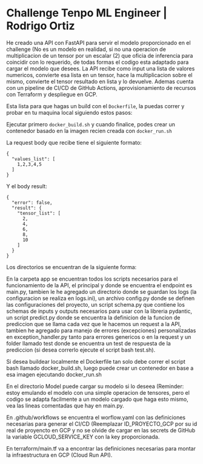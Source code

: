 # Challenge Tenpo ML Engineer | Rodrigo Ortiz


He creado una API con FastAPI para servir el modelo proporcionado en el challenge (No es un modelo en realidad, si no una operacion de multiplicacion de un tensor por un escalar (2) que oficia de inferencia para coincidir con lo requerido, de todas formas el codigo esta adaptado para cargar el modelo que desees. La API recibe como input una lista de valores numericos, convierte esa lista en un tensor, hace la multiplicacion sobre el mismo, convierte el tensor resultado en lista y lo devuelve.
Ademas cuenta con un pipeline de CI/CD de GitHub Actions, aprovisionamiento de recursos con Terraform y despliegue en GCP.

Esta lista para que hagas un build con el `Dockerfile`, la puedas correr y probar en tu maquina local siguiendo estos pasos:

Ejecutar primero `docker_build.sh` y cuando finalice, podes crear un contenedor basado en la imagen recien creada con `docker_run.sh`

La request body que recibe tiene el siguiente formato:

```
{
  "values_list": [
    1,2,3,4,5
  ]
}
```

Y el body result:
```
{
  "error": false,
  "result": {
    "tensor_list": [
      2,
      4,
      6,
      8,
      10
    ]
  }
}
```

Los directorios se encuentran de la siguiente forma:


En la carpeta app se encuentran todos los scripts necesarios para el funcionamiento de la API, el principal y donde se encuentra el endpoint es main.py, tambien le he agregado un directorio donde se guardan los logs (la configuracion se realiza en logs.ini), un archivo config.py donde se definen las configuraciones del proyecto, un script schema.py que contiene los schemas de inputs y outputs necesarios para usar con la libreria pydantic, un script predict.py donde se encuentra la definicion de la funcion de prediccion que se llama cada vez que le hacemos un request a la API, tambien he agregado para manejo de errores (excepciones) personalizadas en exception_handler.py tanto para errores genericos o en la request y un folder llamado test donde se encuentra un test de respuesta de la prediccion (si desea correrlo ejecute el script bash test.sh).

Si desea buildear localmente el Dockerfile tan solo debe correr el script bash llamado docker_build.sh, luego puede crear un contenedor en base a esa imagen ejecutando docker_run.sh

En el directorio Model puede cargar su modelo si lo deseea (Reminder: estoy emulando el modelo con una simple operacion de tensores, pero el codigo se adapta facilmente a un modelo cargado que haga esto mismo, vea las lineas comentadas que hay en main.py.

En .github/workflows se encuentra el worflow.yaml con las definiciones necesarias para generar el CI/CD (Reemplazar ID_PROYECTO_GCP por su id real de proyencto en GCP y no se olvide de cargar en las secrets de GitHub la variable GCLOUD_SERVICE_KEY con la key proporcionada.

En terraform/main.tf va a encontrar las definiciones necesarias para montar la infraestructura en GCP (Cloud Run API).


